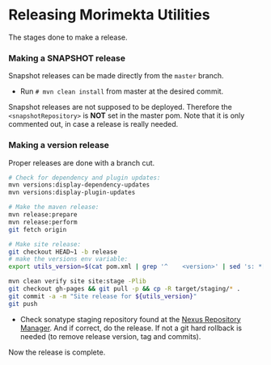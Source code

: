 Releasing Morimekta Utilities
=============================

The stages done to make a release.

### Making a SNAPSHOT release

Snapshot releases can be made directly from the `master` branch.

* Run `# mvn clean install` from master at the desired commit.

Snapshot releases are not supposed to be deployed. Therefore the
`<snapshotRepository>` is **NOT** set in the master pom. Note that
it is only commented out, in case a release is really needed.

### Making a version release

Proper releases are done with a branch cut.

```bash
# Check for dependency and plugin updates:
mvn versions:display-dependency-updates
mvn versions:display-plugin-updates

# Make the maven release:
mvn release:prepare
mvn release:perform
git fetch origin
```

```bash
# Make site release:
git checkout HEAD~1 -b release
# make the versions env variable:
export utils_version=$(cat pom.xml | grep '^    <version>' | sed 's: *[<][/]\?version[>]::g')

mvn clean verify site site:stage -Plib
git checkout gh-pages && git pull -p && cp -R target/staging/* .
git commit -a -m "Site release for ${utils_version}"
git push
```

* Check sonatype staging repository found at the
  [Nexus Repository Manager](https://oss.sonatype.org/#stagingRepositories). And if
  correct, do the release. If not a git hard rollback is needed (to remove release
  version, tag and commits).

Now the release is complete.
